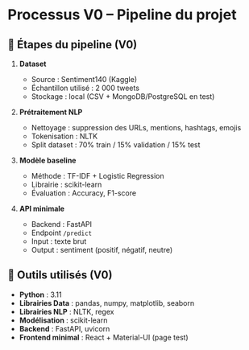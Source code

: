 # Processus V0 – Pipeline du projet

## 🔹 Étapes du pipeline (V0)
1. **Dataset**
   - Source : Sentiment140 (Kaggle)
   - Échantillon utilisé : 2 000 tweets
   - Stockage : local (CSV + MongoDB/PostgreSQL en test)

2. **Prétraitement NLP**
   - Nettoyage : suppression des URLs, mentions, hashtags, emojis
   - Tokenisation : NLTK
   - Split dataset : 70% train / 15% validation / 15% test

3. **Modèle baseline**
   - Méthode : TF-IDF + Logistic Regression
   - Librairie : scikit-learn
   - Évaluation : Accuracy, F1-score

4. **API minimale**
   - Backend : FastAPI
   - Endpoint `/predict`
   - Input : texte brut
   - Output : sentiment (positif, négatif, neutre)

## 🔹 Outils utilisés (V0)
- **Python** : 3.11
- **Librairies Data** : pandas, numpy, matplotlib, seaborn
- **Librairies NLP** : NLTK, regex
- **Modélisation** : scikit-learn
- **Backend** : FastAPI, uvicorn
- **Frontend minimal** : React + Material-UI (page test)

